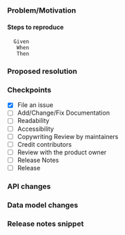 ### Problem/Motivation

#### Steps to reproduce
```
  Given 
   When 
   Then 
```

### Proposed resolution


### Checkpoints
- [x] File an issue
- [ ] Add/Change/Fix Documentation
- [ ] Readability
- [ ] Accessibility
- [ ] Copywriting Review by maintainers
- [ ] Credit contributors
- [ ] Review with the product owner
- [ ] Release Notes
- [ ] Release

### API changes


### Data model changes


### Release notes snippet

